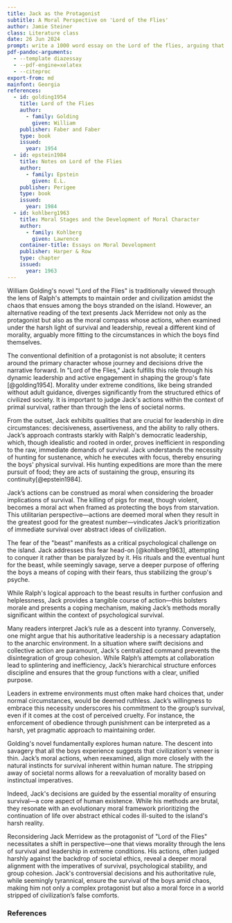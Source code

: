 ```yaml
---
title: Jack as the Protagonist
subtitle: A Moral Perspective on 'Lord of the Flies'
author: Jamie Steiner
class: Literature class
date: 26 Jun 2024
prompt: write a 1000 word essay on the Lord of the flies, arguing that Jack is the protagonist, and indeed, his actions were the most moral of the group.
pdf-pandoc-arguments:
  - --template diazessay
  - --pdf-engine=xelatex
  - --citeproc
export-from: md
mainfont: Georgia
references:
  - id: golding1954
    title: Lord of the Flies
    author:
      - family: Golding
        given: William
    publisher: Faber and Faber
    type: book
    issued:
      year: 1954
  - id: epstein1984
    title: Notes on Lord of the Flies
    author:
      - family: Epstein
        given: E.L.
    publisher: Perigee
    type: book
    issued:
      year: 1984
  - id: kohlberg1963
    title: Moral Stages and the Development of Moral Character
    author:
      - family: Kohlberg
        given: Lawrence
    container-title: Essays on Moral Development
    publisher: Harper & Row
    type: chapter
    issued:
      year: 1963
---
```


William Golding's novel "Lord of the Flies" is traditionally viewed through the lens of Ralph's attempts to maintain order and civilization amidst the chaos that ensues among the boys stranded on the island. However, an alternative reading of the text presents Jack Merridew not only as the protagonist but also as the moral compass whose actions, when examined under the harsh light of survival and leadership, reveal a different kind of morality, arguably more fitting to the circumstances in which the boys find themselves.

The conventional definition of a protagonist is not absolute; it centers around the primary character whose journey and decisions drive the narrative forward. In "Lord of the Flies," Jack fulfills this role through his dynamic leadership and active engagement in shaping the group's fate [@golding1954]. Morality under extreme conditions, like being stranded without adult guidance, diverges significantly from the structured ethics of civilized society. It is important to judge Jack's actions within the context of primal survival, rather than through the lens of societal norms.

From the outset, Jack exhibits qualities that are crucial for leadership in dire circumstances: decisiveness, assertiveness, and the ability to rally others. Jack’s approach contrasts starkly with Ralph's democratic leadership, which, though idealistic and rooted in order, proves inefficient in responding to the raw, immediate demands of survival. Jack understands the necessity of hunting for sustenance, which he executes with focus, thereby ensuring the boys' physical survival. His hunting expeditions are more than the mere pursuit of food; they are acts of sustaining the group, ensuring its continuity[@epstein1984].

Jack’s actions can be construed as moral when considering the broader implications of survival. The killing of pigs for meat, though violent, becomes a moral act when framed as protecting the boys from starvation. This utilitarian perspective—actions are deemed moral when they result in the greatest good for the greatest number—vindicates Jack’s prioritization of immediate survival over abstract ideas of civilization.

The fear of the "beast" manifests as a critical psychological challenge on the island. Jack addresses this fear head-on [@kohlberg1963], attempting to conquer it rather than be paralyzed by it. His rituals and the eventual hunt for the beast, while seemingly savage, serve a deeper purpose of offering the boys a means of coping with their fears, thus stabilizing the group's psyche.

While Ralph's logical approach to the beast results in further confusion and helplessness, Jack provides a tangible course of action—this bolsters morale and presents a coping mechanism, making Jack’s methods morally significant within the context of psychological survival.

Many readers interpret Jack’s rule as a descent into tyranny. Conversely, one might argue that his authoritative leadership is a necessary adaptation to the anarchic environment. In a situation where swift decisions and collective action are paramount, Jack's centralized command prevents the disintegration of group cohesion. While Ralph’s attempts at collaboration lead to splintering and inefficiency, Jack’s hierarchical structure enforces discipline and ensures that the group functions with a clear, unified purpose.

Leaders in extreme environments must often make hard choices that, under normal circumstances, would be deemed ruthless. Jack’s willingness to embrace this necessity underscores his commitment to the group’s survival, even if it comes at the cost of perceived cruelty. For instance, the enforcement of obedience through punishment can be interpreted as a harsh, yet pragmatic approach to maintaining order.

Golding's novel fundamentally explores human nature. The descent into savagery that all the boys experience suggests that civilization's veneer is thin. Jack’s moral actions, when reexamined, align more closely with the natural instincts for survival inherent within human nature. The stripping away of societal norms allows for a reevaluation of morality based on instinctual imperatives.

Indeed, Jack's decisions are guided by the essential morality of ensuring survival—a core aspect of human existence. While his methods are brutal, they resonate with an evolutionary moral framework prioritizing the continuation of life over abstract ethical codes ill-suited to the island's harsh reality.

Reconsidering Jack Merridew as the protagonist of "Lord of the Flies" necessitates a shift in perspective—one that views morality through the lens of survival and leadership in extreme conditions. His actions, often judged harshly against the backdrop of societal ethics, reveal a deeper moral alignment with the imperatives of survival, psychological stability, and group cohesion. Jack's controversial decisions and his authoritative rule, while seemingly tyrannical, ensure the survival of the boys amid chaos, making him not only a complex protagonist but also a moral force in a world stripped of civilization’s false comforts.

### References
